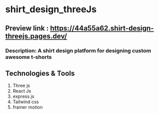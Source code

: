 ﻿# shirt_design_threeJs

## Preview link : https://44a55a62.shirt-design-threejs.pages.dev/

### Description: A shirt design platform for designing custom awesome t-shorts

## Technologies & Tools

1. Three js
2. React Js
3. express js
4. Tailwind css
5. framer motion
